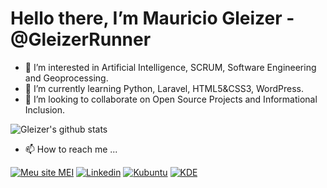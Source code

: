 # Hello there, I’m Mauricio Gleizer - @GleizerRunner
- 👀 I’m interested in Artificial Intelligence, SCRUM, Software Engineering and Geoprocessing.
- 🌱 I’m currently learning Python, Laravel, HTML5&CSS3, WordPress.
- 💞️ I’m looking to collaborate on Open Source Projects and Informational Inclusion.

![Gleizer's github stats](https://github-readme-stats.vercel.app/api?username=GleizerRunner&show_icons=false&theme=dark)

- 📫 How to reach me ...

[![Meu site MEI](https://img.shields.io/badge/Meu%20Site%20MEI-GISMarxev-4f7782?style=plastic)](https://gismarxev.com)
[![Linkedin](https://img.shields.io/badge/-LinkedIn-blue?style=plastic&labelColor=blue&logo=Linkedin&Color=white)](https://www.linkedin.com/in/gleizer/)
[![Kubuntu](https://img.shields.io/badge/I%20love%20Kubuntu-047bc3?style=plastic&labelColor=047bc3&logo=Kubuntu&Color=white)](https://kubuntu.org)
[![KDE](https://img.shields.io/badge/I%20love%20Kubuntu-047bc3?style=plastic&labelColor=047bc3&logo=Kubuntu&Color=white)](https://kubuntu.org)

<!---
GleizerRunner/GleizerRunner is a ✨ special ✨ repository because its `README.md` (this file) appears on your GitHub profile.
You can click the Preview link to take a look at your changes.
--->
